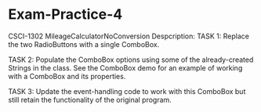 # Exam-Practice-4
CSCI-1302 MileageCalculatorNoConversion
Despcription:
TASK 1: Replace the two RadioButtons with a single ComboBox.

TASK 2: Populate the ComboBox options using some of the already-created Strings in the
class. See the ComboBox demo for an example of working with a ComboBox and its
properties.

TASK 3: Update the event-handling code to work with this ComboBox but still retain the
functionality of the original program.
